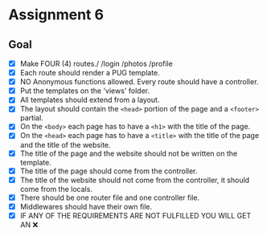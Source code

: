 # Assignment 6

## Goal

- [x] Make FOUR (4) routes./ /login /photos /profile
- [x] Each route should render a PUG template.
- [x] NO Anonymous functions allowed. Every route should have a controller.
- [x] Put the templates on the 'views' folder.
- [x] All templates should extend from a layout.
- [x] The layout should contain the `<head>` portion of the page and a `<footer>` partial.
- [x] On the `<body>` each page has to have a `<h1>` with the title of the page.
- [x] On the `<head>` each page has to have a `<title>` with the title of the page and the title of the website.
- [x] The title of the page and the website should not be written on the template.
- [x] The title of the page should come from the controller.
- [x] The title of the website should not come from the controller, it should come from the locals.
- [x] There should be one router file and one controller file.
- [x] Middlewares should have their own file.
- [x] IF ANY OF THE REQUIREMENTS ARE NOT FULFILLED YOU WILL GET AN ❌
